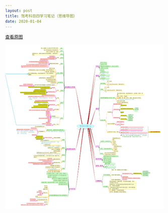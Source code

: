 ```yaml
---
layout: post
title: 驾考科目四学习笔记（思维导图）
date: 2020-01-04
---
```


[查看原图](/figures/p69007787.jpg)

![](/figures/p69007787.jpg)
